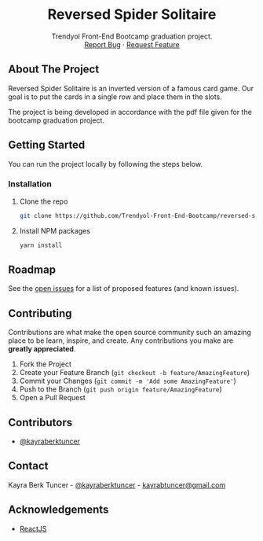 <!-- PROJECT LOGO -->
<p align="center">
  <h1 align="center">Reversed Spider Solitaire</h1>
  <p align="center">
    Trendyol Front-End Bootcamp graduation project.
    <br />
    <a href="https://github.com/Trendyol-Front-End-Bootcamp/reversed-spider-solitaire/issues">Report Bug</a>
    ·
    <a href="https://github.com/Trendyol-Front-End-Bootcamp/reversed-spider-solitaire/issues">Request Feature</a>
  </p>
</p>

<!-- ABOUT THE PROJECT -->
## About The Project

Reversed Spider Solitaire is an inverted version of a famous card game. Our goal is to put the cards in a single row and place them in the slots.

The project is being developed in accordance with the pdf file given for the bootcamp graduation project.

<!-- GETTING STARTED -->
## Getting Started

You can run the project locally by following the steps below.

### Installation

1. Clone the repo
   ```sh
   git clone https://github.com/Trendyol-Front-End-Bootcamp/reversed-spider-solitaire.git
   ```
2. Install NPM packages
   ```sh
   yarn install
   ```

<!-- ROADMAP -->
## Roadmap

See the [open issues](https://github.com/Trendyol-Front-End-Bootcamp/reversed-spider-solitaire/issues) for a list of proposed features (and known issues).

<!-- CONTRIBUTING -->
## Contributing

Contributions are what make the open source community such an amazing place to be learn, inspire, and create. Any contributions you make are **greatly appreciated**.

1. Fork the Project
2. Create your Feature Branch (`git checkout -b feature/AmazingFeature`)
3. Commit your Changes (`git commit -m 'Add some AmazingFeature'`)
4. Push to the Branch (`git push origin feature/AmazingFeature`)
5. Open a Pull Request

## Contributors

- [@kayraberktuncer](https://github.com/kayraberktuncer)

<!-- CONTACT -->
## Contact

Kayra Berk Tuncer - [@kayraberktuncer](https://twitter.com/kayraberktuncer) - [kayrabtuncer@gmail.com](mailto://kayrabtuncer@gmail.com)

<!-- ACKNOWLEDGEMENTS -->
## Acknowledgements
* [ReactJS](https://reactjs.org/)
